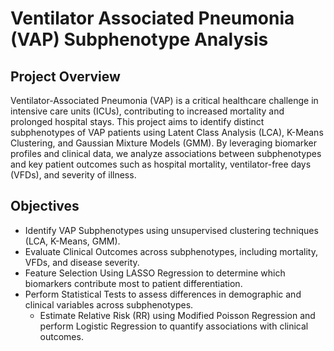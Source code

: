 # Ventilator Associated Pneumonia (VAP) Subphenotype Analysis

## Project Overview

Ventilator-Associated Pneumonia (VAP) is a critical healthcare challenge in intensive care units (ICUs), contributing to increased mortality and prolonged hospital stays. This project aims to identify distinct subphenotypes of VAP patients using Latent Class Analysis (LCA), K-Means Clustering, and Gaussian Mixture Models (GMM). By leveraging biomarker profiles and clinical data, we analyze associations between subphenotypes and key patient outcomes such as hospital mortality, ventilator-free days (VFDs), and severity of illness.

## Objectives
- Identify VAP Subphenotypes using unsupervised clustering techniques (LCA, K-Means, GMM).
- Evaluate Clinical Outcomes across subphenotypes, including mortality, VFDs, and disease severity.
- Feature Selection Using LASSO Regression to determine which biomarkers contribute most to patient differentiation.
- Perform Statistical Tests to assess differences in demographic and clinical variables across subphenotypes.
    - Estimate Relative Risk (RR) using Modified Poisson Regression and perform Logistic Regression to quantify associations with clinical outcomes.